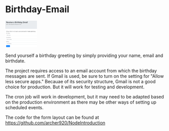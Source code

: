 # Birthday-Email

<img src="images/BirthdayEmail.PNG" width="100">

Send yourself a birthday greeting by simply providing your name, email and birthdate.  

The project requires access to an email account from which the birthday messages are sent.  If Gmail is used, be sure to turn on the setting for "Allow less secure apps."  Becauae of its security structure, Gmail is not a good choice for production.  But it will work for testing and development.

The cron job will work in development, but it may need to be adapted based on the production environment as there may be other ways of setting up scheduled events.



The code for the form layout can be found at https://github.com/archer920/NodeIntroduction
